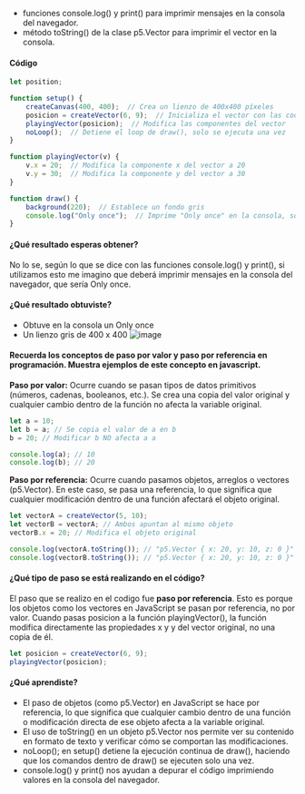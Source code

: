 - funciones console.log() y print() para imprimir mensajes en la consola del navegador. 
-  método toString() de la clase p5.Vector para imprimir el vector en la consola.

#### Código 
```js
let position;

function setup() {
    createCanvas(400, 400);  // Crea un lienzo de 400x400 píxeles
    posicion = createVector(6, 9);  // Inicializa el vector con las coordenadas (6, 9)
    playingVector(posicion);  // Modifica las componentes del vector
    noLoop();  // Detiene el loop de draw(), solo se ejecuta una vez
}

function playingVector(v) {
    v.x = 20;  // Modifica la componente x del vector a 20
    v.y = 30;  // Modifica la componente y del vector a 30
}

function draw() {
    background(220);  // Establece un fondo gris
    console.log("Only once");  // Imprime "Only once" en la consola, solo se ve una vez 
}
```
#### ¿Qué resultado esperas obtener?

No lo se, según lo que se dice con las funciones console.log() y print(), si utilizamos esto me imagino que deberá imprimir mensajes en la consola del navegador, que sería Only once.

#### ¿Qué resultado obtuviste?
- Obtuve en la consola un Only once
- Un lienzo gris de 400 x 400
![image](https://github.com/user-attachments/assets/e2d2f2ab-88bb-4a21-858e-163ad7012d24)

#### Recuerda los conceptos de paso por valor y paso por referencia en programación. Muestra ejemplos de este concepto en javascript.

**Paso por valor:** Ocurre cuando se pasan tipos de datos primitivos (números, cadenas, booleanos, etc.). Se crea una copia del valor original y cualquier cambio dentro de la función no afecta la variable original.

```js
let a = 10;
let b = a; // Se copia el valor de a en b
b = 20; // Modificar b NO afecta a a

console.log(a); // 10
console.log(b); // 20
```
**Paso por referencia:** Ocurre cuando pasamos objetos, arreglos o vectores (p5.Vector). En este caso, se pasa una referencia, lo que significa que cualquier modificación dentro de una función afectará el objeto original.

```js
let vectorA = createVector(5, 10);
let vectorB = vectorA; // Ambos apuntan al mismo objeto
vectorB.x = 20; // Modifica el objeto original

console.log(vectorA.toString()); // "p5.Vector { x: 20, y: 10, z: 0 }"
console.log(vectorB.toString()); // "p5.Vector { x: 20, y: 10, z: 0 }"
```
#### ¿Qué tipo de paso se está realizando en el código?

El paso que se realizo en el codigo fue **paso por referencia**. Esto es porque los objetos como los vectores en JavaScript se pasan por referencia, no por valor. Cuando pasas posicion a la función playingVector(), la función modifica directamente las propiedades x y y del vector original, no una copia de él.

```js
let posicion = createVector(6, 9);
playingVector(posicion);
```
#### ¿Qué aprendiste?
- El paso de objetos (como p5.Vector) en JavaScript se hace por referencia, lo que significa que cualquier cambio dentro de una función o modificación directa de ese objeto afecta a la variable original.
- El uso de toString() en un objeto p5.Vector nos permite ver su contenido en formato de texto y verificar cómo se comportan las modificaciones.
- noLoop(); en setup() detiene la ejecución continua de draw(), haciendo que los comandos dentro de draw() se ejecuten solo una vez.
- console.log() y print() nos ayudan a depurar el código imprimiendo valores en la consola del navegador.
